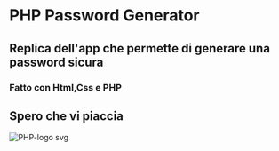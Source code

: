 # PHP Password Generator
## Replica dell'app che permette di generare una password sicura
### Fatto con Html,Css e PHP
## Spero che vi piaccia 
![PHP-logo svg](https://github.com/Ibrahim-Mujagic/PHP-Password-Generator/assets/150658345/793fa147-5365-4f0e-8e22-23e8188972de)
